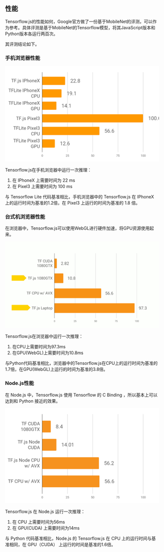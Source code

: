 
## 性能

Tensorflow.js的性能如何，Google官方做了一份基于MobileNet的评测，可以作为参考。具体评测是基于MobileNet的Tensorflow模型，将其JavaScript版本和Python版本各运行两百次。

其评测结论如下。

### 手机浏览器性能

![Tensorflow.js性能对比：Mobile](images/performance-mobile.png)

Tensorflow.js在手机浏览器中运行一次推理：

1. 在 IPhoneX 上需要时间为 22 ms
1. 在 Pixel3 上需要时间为 100 ms

与 Tensorflow Lite 代码基准相比，手机浏览器中的 Tensorflow.js 在 IPhoneX 上的运行时间为基准的1.2倍，在 Pixel3 上运行的时间为基准的 1.8 倍。

### 台式机浏览器性能

在浏览器中，Tensorflow.js可以使用WebGL进行硬件加速，将GPU资源使用起来。

![Tensorflow.js性能对比：Browser](images/performance-browser.gif)

Tensorflow.js在浏览器中运行一次推理：

1. 在CPU上需要时间为97.3ms
1. 在GPU(WebGL)上需要时间为10.8ms

与Python代码基准相比，浏览器中的Tensorflow.js在CPU上的运行时间为基准的1.7倍，在GPU(WebGL)上运行的时间为基准的3.8倍。

### Node.js性能

在 Node.js 中，Tensorflow.js 使用 Tensorflow 的 C Binding ，所以基本上可以达到和 Python 接近的效果。

![Tensorflow.js性能对比：Node.js](images/performance-node.png)

Tensorflow.js 在 Node.js 运行一次推理：

1. 在 CPU 上需要时间为56ms
1. 在 GPU(CUDA) 上需要时间为14ms

与 Python 代码基准相比，Node.js 的 Tensorflow.js 在 CPU 上的运行时间与基准相同，在 GPU（CUDA） 上运行的时间是基准的1.6倍。
